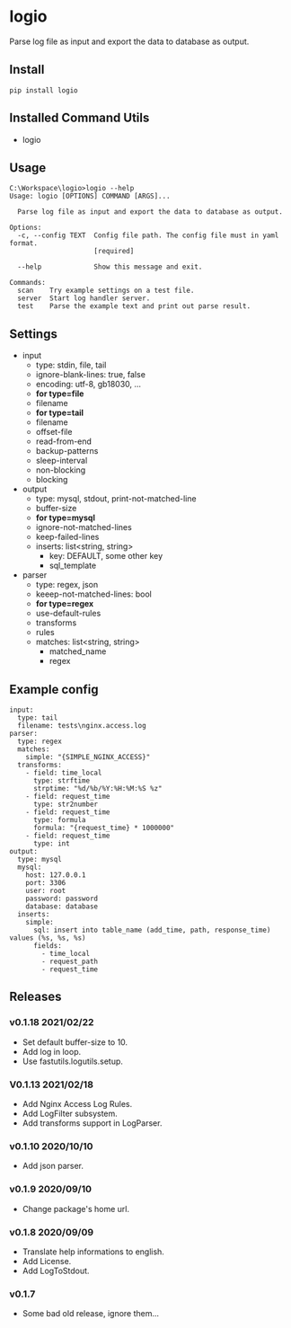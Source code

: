 # logio

Parse log file as input and export the data to database as output.

## Install

```
pip install logio
```

## Installed Command Utils

- logio

## Usage

```
C:\Workspace\logio>logio --help
Usage: logio [OPTIONS] COMMAND [ARGS]...

  Parse log file as input and export the data to database as output.

Options:
  -c, --config TEXT  Config file path. The config file must in yaml format.
                     [required]

  --help             Show this message and exit.

Commands:
  scan    Try example settings on a test file.
  server  Start log handler server.
  test    Parse the example text and print out parse result.
```

## Settings

- input
  - type: stdin, file, tail
  - ignore-blank-lines: true, false
  - encoding: utf-8, gb18030, ...
  - **for type=file**
  - filename
  - **for type=tail**
  - filename
  - offset-file
  - read-from-end
  - backup-patterns
  - sleep-interval
  - non-blocking
  - blocking
- output
  - type: mysql, stdout, print-not-matched-line
  - buffer-size
  - **for type=mysql**
  - ignore-not-matched-lines
  - keep-failed-lines
  - inserts: list<string, string>
    - key: DEFAULT, some other key
    - sql_template
- parser
  - type: regex, json
  - keeep-not-matched-lines: bool
  - **for type=regex**
  - use-default-rules
  - transforms
  - rules
  - matches: list<string, string>
    - matched_name
    - regex

## Example config

```
input:
  type: tail
  filename: tests\nginx.access.log
parser:
  type: regex
  matches:
    simple: "{SIMPLE_NGINX_ACCESS}"
  transforms:
    - field: time_local
      type: strftime
      strptime: "%d/%b/%Y:%H:%M:%S %z"
    - field: request_time
      type: str2number
    - field: request_time
      type: formula
      formula: "{request_time} * 1000000"
    - field: request_time
      type: int
output:
  type: mysql
  mysql:
    host: 127.0.0.1
    port: 3306
    user: root
    password: password
    database: database
  inserts:
    simple:
      sql: insert into table_name (add_time, path, response_time) values (%s, %s, %s)
      fields:
        - time_local
        - request_path
        - request_time
```

## Releases

### v0.1.18 2021/02/22

- Set default buffer-size to 10.
- Add log in loop.
- Use fastutils.logutils.setup.

### V0.1.13 2021/02/18

- Add Nginx Access Log Rules.
- Add LogFilter subsystem.
- Add transforms support in LogParser.

### v0.1.10 2020/10/10

- Add json parser.

### v0.1.9 2020/09/10

- Change package's home url.

### v0.1.8 2020/09/09

- Translate help informations to english.
- Add License.
- Add LogToStdout.

### v0.1.7

- Some bad old release, ignore them...

